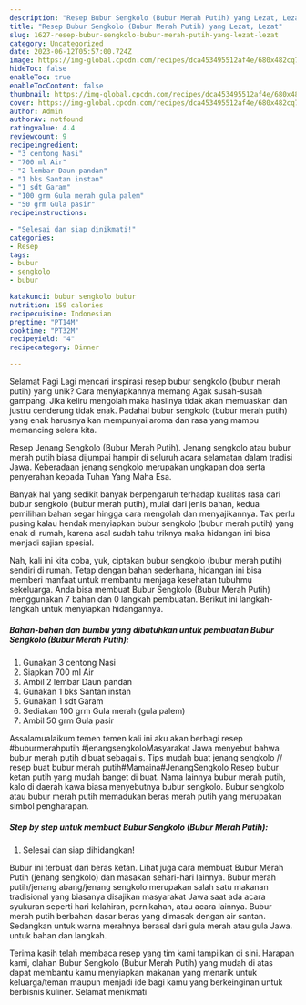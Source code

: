 ```yaml
---
description: "Resep Bubur Sengkolo (Bubur Merah Putih) yang Lezat, Lezat"
title: "Resep Bubur Sengkolo (Bubur Merah Putih) yang Lezat, Lezat"
slug: 1627-resep-bubur-sengkolo-bubur-merah-putih-yang-lezat-lezat
category: Uncategorized
date: 2023-06-12T05:57:00.724Z
image: https://img-global.cpcdn.com/recipes/dca453495512af4e/680x482cq70/bubur-sengkolo-bubur-merah-putih-foto-resep-utama.jpg
hideToc: false
enableToc: true
enableTocContent: false
thumbnail: https://img-global.cpcdn.com/recipes/dca453495512af4e/680x482cq70/bubur-sengkolo-bubur-merah-putih-foto-resep-utama.jpg
cover: https://img-global.cpcdn.com/recipes/dca453495512af4e/680x482cq70/bubur-sengkolo-bubur-merah-putih-foto-resep-utama.jpg
author: Admin
authorAv: notfound
ratingvalue: 4.4
reviewcount: 9
recipeingredient:
- "3 centong Nasi"
- "700 ml Air"
- "2 lembar Daun pandan"
- "1 bks Santan instan"
- "1 sdt Garam"
- "100 grm Gula merah gula palem"
- "50 grm Gula pasir"
recipeinstructions:

- "Selesai dan siap dinikmati!"
categories:
- Resep
tags:
- bubur
- sengkolo
- bubur

katakunci: bubur sengkolo bubur 
nutrition: 159 calories
recipecuisine: Indonesian
preptime: "PT14M"
cooktime: "PT32M"
recipeyield: "4"
recipecategory: Dinner

---
```



Selamat Pagi Lagi mencari inspirasi resep bubur sengkolo (bubur merah putih) yang unik? Cara menyiapkannya memang Agak susah-susah gampang. Jika keliru mengolah maka hasilnya tidak akan memuaskan dan justru cenderung tidak enak. Padahal bubur sengkolo (bubur merah putih) yang enak harusnya kan mempunyai aroma dan rasa yang mampu memancing selera kita.


Resep Jenang Sengkolo (Bubur Merah Putih). Jenang sengkolo atau bubur merah putih biasa dijumpai hampir di seluruh acara selamatan dalam tradisi Jawa. Keberadaan jenang sengkolo merupakan ungkapan doa serta penyerahan kepada Tuhan Yang Maha Esa.

Banyak hal yang sedikit banyak berpengaruh terhadap kualitas rasa dari bubur sengkolo (bubur merah putih), mulai dari jenis bahan, kedua pemilihan bahan segar hingga cara mengolah dan menyajikannya. Tak perlu pusing kalau hendak menyiapkan bubur sengkolo (bubur merah putih) yang enak di rumah, karena asal sudah tahu triknya maka hidangan ini bisa menjadi sajian spesial.


Nah, kali ini kita coba, yuk, ciptakan bubur sengkolo (bubur merah putih) sendiri di rumah. Tetap dengan bahan sederhana, hidangan ini bisa memberi manfaat untuk membantu menjaga kesehatan tubuhmu sekeluarga. Anda bisa membuat Bubur Sengkolo (Bubur Merah Putih) menggunakan 7 bahan dan 0 langkah pembuatan. Berikut ini langkah-langkah untuk menyiapkan hidangannya.

<!--inarticleads1-->

##### Bahan-bahan dan bumbu yang dibutuhkan untuk pembuatan Bubur Sengkolo (Bubur Merah Putih):

1. Gunakan 3 centong Nasi
1. Siapkan 700 ml Air
1. Ambil 2 lembar Daun pandan
1. Gunakan 1 bks Santan instan
1. Gunakan 1 sdt Garam
1. Sediakan 100 grm Gula merah (gula palem)
1. Ambil 50 grm Gula pasir


Assalamualaikum temen temen kali ini aku akan berbagi resep #buburmerahputih #jenangsengkoloMasyarakat Jawa menyebut bahwa bubur merah putih dibuat sebagai s. Tips mudah buat jenang sengkolo // resep buat bubur merah putih#Mamaina#JenangSengkolo Resep bubur ketan putih yang mudah banget di buat. Nama lainnya bubur merah putih, kalo di daerah kawa biasa menyebutnya bubur sengkolo. Bubur sengkolo atau bubur merah putih memadukan beras merah putih yang merupakan simbol pengharapan. 

<!--inarticleads2-->

##### Step by step untuk membuat Bubur Sengkolo (Bubur Merah Putih):


1. Selesai dan siap dihidangkan!

Bubur ini terbuat dari beras ketan. Lihat juga cara membuat Bubur Merah Putih (jenang sengkolo) dan masakan sehari-hari lainnya. Bubur merah putih/jenang abang/jenang sengkolo merupakan salah satu makanan tradisional yang biasanya disajikan masyarakat Jawa saat ada acara syukuran seperti hari kelahiran, pernikahan, atau acara lainnya. Bubur merah putih berbahan dasar beras yang dimasak dengan air santan. Sedangkan untuk warna merahnya berasal dari gula merah atau gula Jawa. untuk bahan dan langkah. 

Terima kasih telah membaca resep yang tim kami tampilkan di sini. Harapan kami, olahan Bubur Sengkolo (Bubur Merah Putih) yang mudah di atas dapat membantu kamu menyiapkan makanan yang menarik untuk keluarga/teman maupun menjadi ide bagi kamu yang berkeinginan untuk berbisnis kuliner. Selamat menikmati
